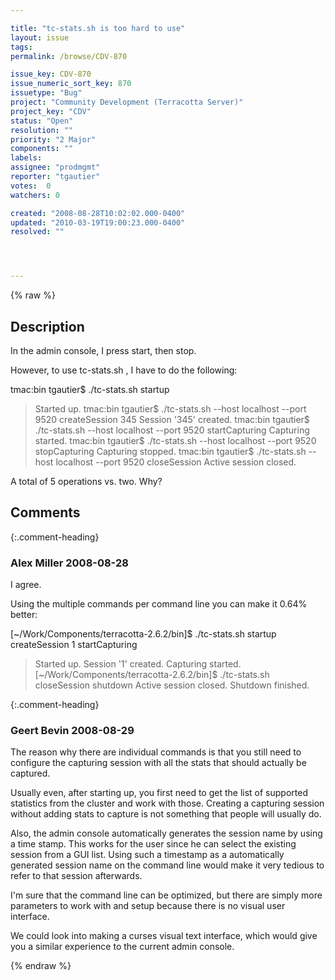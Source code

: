 ```yaml
---

title: "tc-stats.sh is too hard to use"
layout: issue
tags: 
permalink: /browse/CDV-870

issue_key: CDV-870
issue_numeric_sort_key: 870
issuetype: "Bug"
project: "Community Development (Terracotta Server)"
project_key: "CDV"
status: "Open"
resolution: ""
priority: "2 Major"
components: ""
labels: 
assignee: "prodmgmt"
reporter: "tgautier"
votes:  0
watchers: 0

created: "2008-08-28T10:02:02.000-0400"
updated: "2010-03-19T19:00:23.000-0400"
resolved: ""




---
```


{% raw %}

## Description

<div markdown="1" class="description">

In the admin console, I press start, then stop.

However, to use tc-stats.sh , I have to do the following:

tmac:bin tgautier$ ./tc-stats.sh startup
> Started up.
tmac:bin tgautier$ ./tc-stats.sh --host localhost --port 9520 createSession 345
> Session '345' created.
tmac:bin tgautier$ ./tc-stats.sh --host localhost --port 9520 startCapturing
> Capturing started.
tmac:bin tgautier$ ./tc-stats.sh --host localhost --port 9520 stopCapturing
> Capturing stopped.
tmac:bin tgautier$ ./tc-stats.sh --host localhost --port 9520 closeSession
> Active session closed.


A total of 5 operations vs. two.  Why?



</div>

## Comments


{:.comment-heading}
### **Alex Miller** <span class="date">2008-08-28</span>

<div markdown="1" class="comment">

I agree.  

Using the multiple commands per command line you can make it 0.64% better:

[~/Work/Components/terracotta-2.6.2/bin]$ ./tc-stats.sh startup createSession 1 startCapturing
> Started up.
> Session '1' created.
> Capturing started.
[~/Work/Components/terracotta-2.6.2/bin]$ ./tc-stats.sh closeSession shutdown
> Active session closed.
> Shutdown finished.

  

</div>


{:.comment-heading}
### **Geert Bevin** <span class="date">2008-08-29</span>

<div markdown="1" class="comment">

The reason why there are individual commands is that you still need to configure the capturing session with all the stats that should actually be captured.

Usually even, after starting up, you first need to get the list of supported statistics from the cluster and work with those. Creating a capturing session without adding stats to capture is not something that people will usually do.

Also, the admin console automatically generates the session name by using a time stamp. This works for the user since he can select the existing session from a GUI list. Using such a timestamp as a automatically generated session name on the command line would make it very tedious to refer to that session afterwards.

I'm sure that the command line can be optimized, but there are simply more parameters to work with and setup because there is no visual user interface.

We could look into making a curses visual text interface, which would give you a similar experience to the current admin console.

</div>



{% endraw %}
